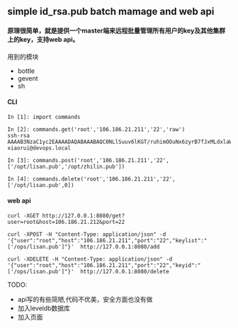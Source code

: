 ## simple id_rsa.pub batch mamage and web api

#### 原理很简单，就是提供一个master端来远程批量管理所有用户的key及其他集群上的key，支持web api。
用到的模块
* bottle
* gevent
* sh

#### CLI
```
In [1]: import commands

In [2]: commands.get('root','106.186.21.211','22','raw')
ssh-rsa AAAAB3NzaC1yc2EAAAADAQABAAABAQC0NLlSuuv6lKGT/ruhimOOuNx6zyrB7fJxMLdxlaWoYvFSUx8RLfuQRjd6dTBiHJkr28Dk17X/i+NW2BH8SaYETtclW7OAJ3WQ79sTeS6BAWtKBWEscNduTsfzhByXXPAFcjY068xt0z8xs81+cDxeF/wjz/RJEAMObq6k8xy7N+dSaPwUWHOqHK5xZnTgGfyz3DHghwBzECv8a7OlNvAlAjydc7Z9xNEnbQzS9uFwv6il10Ci9CQYjyhdw0cBCLwhoYzUsX1iyy7ykB6GbYRgvo07cGa+Kv900dcIPvjoa6NFv/XPOimzJ3DGImcdzW5Ii9Qp+JJiJaKbWs3MFM+P xiaorui@devops.local

In [3]: commands.post('root','106.186.21.211','22',['/opt/lisan.pub','/opt/zhilin.pub'])

In [4]: commands.delete('root','106.186.21.211','22',['/opt/lisan.pub',0])
```
#### web api
```
curl -XGET http://127.0.0.1:8080/get?user=root&host=106.186.21.212&port=22

curl -XPOST -H "Content-Type: application/json" -d '{"user":"root","host":"106.186.21.211","port":"22","keylist":"['/ops/lisan.pub']"}'  http://127.0.0.1:8080/add

curl -XDELETE -H "Content-Type: application/json" -d '{"user":"root","host":"106.186.21.211","port":"22","keyid":"['/ops/lisan.pub']"}'  http://127.0.0.1:8080/delete
```


TODO:
* api写的有些简陋,代码不优美，安全方面也没有做
* 加入leveldb数据库
* 加入页面


